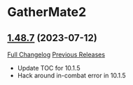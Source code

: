 # GatherMate2

## [1.48.7](https://github.com/Nevcairiel/GatherMate2/tree/1.48.7) (2023-07-12)
[Full Changelog](https://github.com/Nevcairiel/GatherMate2/compare/1.48.6...1.48.7) [Previous Releases](https://github.com/Nevcairiel/GatherMate2/releases)

- Update TOC for 10.1.5  
- Hack around in-combat error in 10.1.5  
